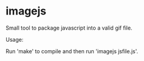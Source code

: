 imagejs
=======

Small tool to package javascript into a valid gif file.

Usage:

Run 'make' to compile and then run 'imagejs jsfile.js'.
